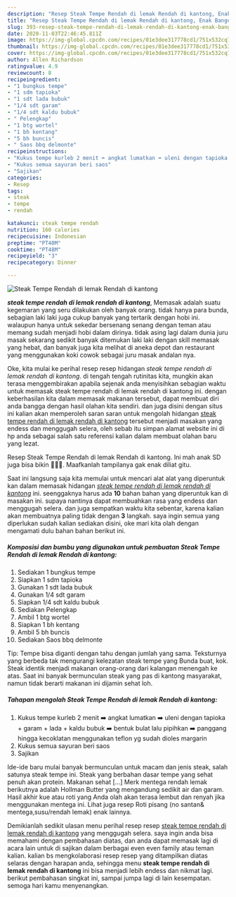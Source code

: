```yaml
---
description: "Resep Steak Tempe Rendah di lemak Rendah di kantong, Enak Banget"
title: "Resep Steak Tempe Rendah di lemak Rendah di kantong, Enak Banget"
slug: 393-resep-steak-tempe-rendah-di-lemak-rendah-di-kantong-enak-banget
date: 2020-11-03T22:46:45.811Z
image: https://img-global.cpcdn.com/recipes/01e3dee317778cd1/751x532cq70/steak-tempe-rendah-di-lemak-rendah-di-kantong-foto-resep-utama.jpg
thumbnail: https://img-global.cpcdn.com/recipes/01e3dee317778cd1/751x532cq70/steak-tempe-rendah-di-lemak-rendah-di-kantong-foto-resep-utama.jpg
cover: https://img-global.cpcdn.com/recipes/01e3dee317778cd1/751x532cq70/steak-tempe-rendah-di-lemak-rendah-di-kantong-foto-resep-utama.jpg
author: Allen Richardson
ratingvalue: 4.9
reviewcount: 8
recipeingredient:
- "1 bungkus tempe"
- "1 sdm tapioka"
- "1 sdt lada bubuk"
- "1/4 sdt garam"
- "1/4 sdt kaldu bubuk"
- " Pelengkap"
- "1 btg wortel"
- "1 bh kentang"
- "5 bh buncis"
- " Saos bbq delmonte"
recipeinstructions:
- "Kukus tempe kurleb 2 menit ➡️ angkat lumatkan ➡️ uleni dengan tapioka + garam + lada + kaldu bubuk ➡️ bentuk bulat lalu pipihkan ➡️ panggang hingga kecoklatan menggunakan teflon yg sudah dioles margarin"
- "Kukus semua sayuran beri saos"
- "Sajikan"
categories:
- Resep
tags:
- steak
- tempe
- rendah

katakunci: steak tempe rendah 
nutrition: 160 calories
recipecuisine: Indonesian
preptime: "PT40M"
cooktime: "PT48M"
recipeyield: "3"
recipecategory: Dinner

---
```



![Steak Tempe Rendah di lemak Rendah di kantong](https://img-global.cpcdn.com/recipes/01e3dee317778cd1/751x532cq70/steak-tempe-rendah-di-lemak-rendah-di-kantong-foto-resep-utama.jpg)

<b><i>steak tempe rendah di lemak rendah di kantong</i></b>, Memasak adalah suatu kegemaran yang seru dilakukan oleh banyak orang. tidak hanya para bunda, sebagian laki laki juga cukup banyak yang tertarik dengan hobi ini. walaupun hanya untuk sekedar bersenang senang dengan teman atau memang sudah menjadi hobi dalam dirinya. tidak asing lagi dalam dunia juru masak sekarang sedikit banyak ditemukan laki laki dengan skill memasak yang hebat, dan banyak juga kita melihat di aneka depot dan restaurant yang menggunakan koki cowok sebagai juru masak andalan nya.

Oke, kita mulai ke perihal resep resep hidangan <i>steak tempe rendah di lemak rendah di kantong</i>. di tengah tengah rutinitas kita, mungkin akan terasa menggembirakan apabila sejenak anda menyisihkan sebagian waktu untuk memasak steak tempe rendah di lemak rendah di kantong ini. dengan keberhasilan kita dalam memasak makanan tersebut, dapat membuat diri anda bangga dengan hasil olahan kita sendiri. dan juga disini dengan situs ini kalian akan memperoleh saran saran untuk mengolah hidangan <u>steak tempe rendah di lemak rendah di kantong</u> tersebut menjadi masakan yang endess dan menggugah selera, oleh sebab itu simpan alamat website ini di hp anda sebagai salah satu referensi kalian dalam membuat olahan baru yang lezat.

Resep Steak Tempe Rendah di lemak Rendah di kantong. Ini mah anak SD juga bisa bikin 🤣🤣🤣. Maafkanlah tampilanya gak enak diliat gitu.


Saat ini langsung saja kita memulai untuk mencari alat alat yang diperuntuk kan dalam memasak hidangan <u><i>steak tempe rendah di lemak rendah di kantong</i></u> ini. seenggaknya harus ada <b>10</b> bahan bahan yang diperuntuk kan di masakan ini. supaya nantinya dapat membuahkan rasa yang endess dan menggugah selera. dan juga sempatkan waktu kita sebentar, karena kalian akan membuatnya paling tidak dengan <b>3</b> langkah. saya ingin semua yang diperlukan sudah kalian sediakan disini, oke mari kita olah dengan mengamati dulu bahan bahan berikut ini.

<!--inarticleads1-->

##### Komposisi dan bumbu yang digunakan untuk pembuatan Steak Tempe Rendah di lemak Rendah di kantong:

1. Sediakan 1 bungkus tempe
1. Siapkan 1 sdm tapioka
1. Gunakan 1 sdt lada bubuk
1. Gunakan 1/4 sdt garam
1. Siapkan 1/4 sdt kaldu bubuk
1. Sediakan  Pelengkap
1. Ambil 1 btg wortel
1. Siapkan 1 bh kentang
1. Ambil 5 bh buncis
1. Sediakan  Saos bbq delmonte


Tip: Tempe bisa diganti dengan tahu dengan jumlah yang sama. Teksturnya yang berbeda tak mengurangi kelezatan steak tempe yang Bunda buat, kok. Steak identik menjadi makanan orang-orang dari kalangan menengah ke atas. Saat ini banyak bermunculan steak yang pas di kantong masyarakat, namun tidak berarti makanan ini dijamin sehat loh. 

<!--inarticleads2-->

##### Tahapan mengolah Steak Tempe Rendah di lemak Rendah di kantong:

1. Kukus tempe kurleb 2 menit ➡️ angkat lumatkan ➡️ uleni dengan tapioka + garam + lada + kaldu bubuk ➡️ bentuk bulat lalu pipihkan ➡️ panggang hingga kecoklatan menggunakan teflon yg sudah dioles margarin
1. Kukus semua sayuran beri saos
1. Sajikan


Ide-ide baru mulai banyak bermunculan untuk macam dan jenis steak, salah satunya steak tempe ini. Steak yang berbahan dasar tempe yang sehat penuh akan protein. Makanan sehat […] Merk mentega rendah lemak berikutnya adalah Hollman Butter yang mengandung sedikit air dan garam. Hasil akhir kue atau roti yang Anda olah akan terasa lembut dan renyah jika menggunakan mentega ini. Lihat juga resep Roti pisang (no santan&amp; mentega,susu/rendah lemak) enak lainnya. 

Demikianlah sedikit ulasan menu perihal resep resep <u>steak tempe rendah di lemak rendah di kantong</u> yang menggugah selera. saya ingin anda bisa memahami dengan pembahasan diatas, dan anda dapat memasak lagi di acara lain untuk di sajikan dalam berbagai even even family atau teman kalian. kalian bs mengkolaborasi resep resep yang ditampilkan diatas selaras dengan harapan anda, sehingga menu <b>steak tempe rendah di lemak rendah di kantong</b> ini bisa menjadi lebih endess dan nikmat lagi. berikut pembahasan singkat ini, sampai jumpa lagi di lain kesempatan. semoga hari kamu menyenangkan.
